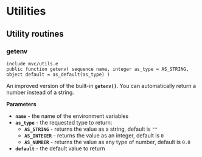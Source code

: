 # Utilities

## Utility routines

### getenv

`include mvc/utils.e`  
`public function getenv( sequence name, integer as_type = AS_STRING, object default = as_default(as_type) )`

An improved version of the built-in **`getenv()`**. You can automatically return a number instead of a string.

**Parameters**

- **`name`** - the name of the environment variables
- **`as_type`** - the requested type to return:
  - **`AS_STRING`** - returns the value as a string, default is `""`
  - **`AS_INTEGER`** - returns the value as an integer, default is `0`
  - **`AS_NUMBER`** - returns the value as any type of number, default is `0.0`
- **`default`** - the default value to return

